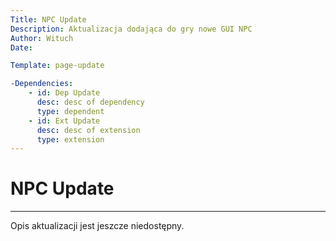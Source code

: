 ```yaml
---
Title: NPC Update
Description: Aktualizacja dodająca do gry nowe GUI NPC
Author: Wituch
Date:

Template: page-update

-Dependencies:
    - id: Dep Update
      desc: desc of dependency
      type: dependent
    - id: Ext Update
      desc: desc of extension
      type: extension
---
```


# NPC Update
-----

Opis aktualizacji jest jeszcze niedostępny.

